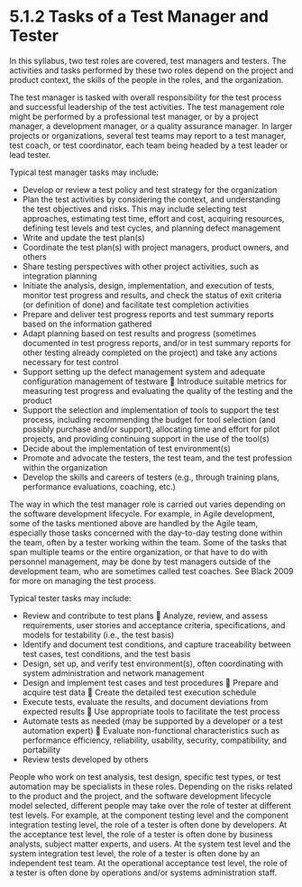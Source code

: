 # 5.1.2 Tasks of a Test Manager and Tester

In this syllabus, two test roles are covered, test managers and testers. The activities and tasks performed by these two roles depend on the project and product context, the skills of the people in the roles, and the organization. 

The test manager is tasked with overall responsibility for the test process and successful leadership of the test activities. The test management role might be performed by a professional test manager, or by a project manager, a development manager, or a quality assurance manager. In larger projects or organizations, several test teams may report to a test manager, test coach, or test coordinator, each team being headed by a test leader or lead tester. 

Typical test manager tasks may include: 

* Develop or review a test policy and test strategy for the organization
* Plan the test activities by considering the context, and understanding the test objectives and risks. This may include selecting test approaches, estimating test time, effort and cost, acquiring resources, defining test levels and test cycles, and planning defect management 
* Write and update the test plan\(s\) 
* Coordinate the test plan\(s\) with project managers, product owners, and others 
* Share testing perspectives with other project activities, such as integration planning 
* Initiate the analysis, design, implementation, and execution of tests, monitor test progress and results, and check the status of exit criteria \(or definition of done\) and facilitate test completion activities 
* Prepare and deliver test progress reports and test summary reports based on the information gathered 
* Adapt planning based on test results and progress \(sometimes documented in test progress reports, and/or in test summary reports for other testing already completed on the project\) and take any actions necessary for test control 
* Support setting up the defect management system and adequate configuration management of testware  Introduce suitable metrics for measuring test progress and evaluating the quality of the testing and the product 
* Support the selection and implementation of tools to support the test process, including recommending the budget for tool selection \(and possibly purchase and/or support\), allocating time and effort for pilot projects, and providing continuing support in the use of the tool\(s\) 
* Decide about the implementation of test environment\(s\) 
* Promote and advocate the testers, the test team, and the test profession within the organization 
* Develop the skills and careers of testers \(e.g., through training plans, performance evaluations, coaching, etc.\) 

The way in which the test manager role is carried out varies depending on the software development lifecycle. For example, in Agile development, some of the tasks mentioned above are handled by the Agile team, especially those tasks concerned with the day-to-day testing done within the team, often by a tester working within the team. Some of the tasks that span multiple teams or the entire organization, or that have to do with personnel management, may be done by test managers outside of the development team, who are sometimes called test coaches. See Black 2009 for more on managing the test process. 

Typical tester tasks may include: 

* Review and contribute to test plans  Analyze, review, and assess requirements, user stories and acceptance criteria, specifications, and models for testability \(i.e., the test basis\) 
* Identify and document test conditions, and capture traceability between test cases, test conditions, and the test basis 
* Design, set up, and verify test environment\(s\), often coordinating with system administration and network management 
* Design and implement test cases and test procedures  Prepare and acquire test data  Create the detailed test execution schedule
* Execute tests, evaluate the results, and document deviations from expected results  Use appropriate tools to facilitate the test process 
* Automate tests as needed \(may be supported by a developer or a test automation expert\)  Evaluate non-functional characteristics such as performance efficiency, reliability, usability, security, compatibility, and portability 
* Review tests developed by others 

People who work on test analysis, test design, specific test types, or test automation may be specialists in these roles. Depending on the risks related to the product and the project, and the software development lifecycle model selected, different people may take over the role of tester at different test levels. For example, at the component testing level and the component integration testing level, the role of a tester is often done by developers. At the acceptance test level, the role of a tester is often done by business analysts, subject matter experts, and users. At the system test level and the system integration test level, the role of a tester is often done by an independent test team. At the operational acceptance test level, the role of a tester is often done by operations and/or systems administration staff.



